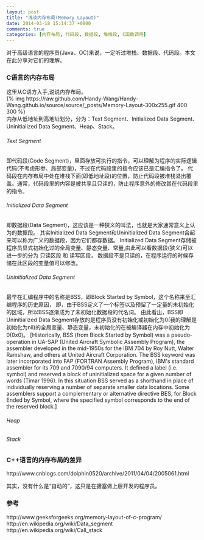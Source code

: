 ```yaml
---
layout: post
title: "浅谈内存布局(Memory Layout)"
date: 2014-03-18 15:14:37 +0800
comments: true
categories: [内存布局, 代码段, 数据段, 堆栈段, C函数调用]
---
```


对于高级语言的程序员(Java、OC)来说，一定听过堆栈、数据段、代码段。本文在此分享对它们的理解。

<h3>C语言的内存布局</h3>
   这里从C语方入手,说说内存布局。<br/>
{% img https://raw.github.com/Handy-Wang/Handy-Wang.github.io/source/source/_posts/Memory-Layout-300x255.gif 400 300 %}<br/>
   内存从低地址到高地址划分，分为：Text Segment、Initialized Data Segment、Uninitialized Data Segment、Heap、Stack。<br/>
   
<h6>Text Segment</h6>
	即代码段(Code Segment)，里面存放可执行的指令，可以理解为程序的实际逻辑代码(不考虑形参、局部变量)，不过在代码段里的指令应该已是汇编指令了。
代码段在内存布局中处在堆栈下面(即低地址段)的位置，防止代码段被堆栈溢出覆盖。通常，代码段里的内容是被共享且只读的，防止程序意外的修改其在代码段里的指令。

<h6>Initialized Data Segment</h6>
	即数据段(Data Segment)，这应该是一种狭义的叫法，也就是大家通常意义上认为的数据段。
其实Initialized Data Segment和Uninitialized Data Segment合起来可以称为广义的数据段，因为它们都存数据。
Initialized Data Segment存储被程序员显式初始化过的全局变量、静态变量、常量,由此可以看数据段(狭义)可以进一步的分为 只读区段 和 读写区段，
数据段不是只读的，在程序运行的时候存储在此区段的变量值可以修改。

<h6>Uninitialized Data Segment</h6>
	最早在汇编程序中的名称是BSS，即Block Started by Symbol，这个名称来至汇编程序的历史原因，
	即，由于BSS定义了一个标签以及预留了一定量的未初始化的区域，所以BSS逐渐成为了未初始化数据段的代名词。
	由此看出，BSS即Uninitialized Data Segment存放的是程序员没有初始化或初始化为0(我的理解是初始化为nil)的全局变量、静态变量，未初始化的在被编译器在内存中初始化为0(0x0)。
	[Historically, BSS (from Block Started by Symbol) was a pseudo-operation in UA-SAP (United Aircraft Symbolic Assembly Program), 
	the assembler developed in the mid-1950s for the IBM 704 by Roy Nutt, Walter Ramshaw, and others at United Aircraft Corporation.
	The BSS keyword was later incorporated into FAP (FORTRAN Assembly Program), IBM's standard assembler for its 709 and 7090/94 computers. 
	It defined a label (i.e. symbol) and reserved a block of uninitialized space for a given number of words (Timar 1996). 
	In this situation BSS served as a shorthand in place of individually reserving a number of separate smaller data locations. 
	Some assemblers support a complementary or alternative directive BES, for Block Ended by Symbol, 
	where the specified symbol corresponds to the end of the reserved block.]

<h6>Heap</h6>
<h6>Stack</h6>


<h3>C++语言的内存布局的差异</h3>
http://www.cnblogs.com/dolphin0520/archive/2011/04/04/2005061.html

其实，没有什么是“自动的”，这只是在搪塞做上层开发的程序员。

<h3>参考</h3>
http://www.geeksforgeeks.org/memory-layout-of-c-program/
http://en.wikipedia.org/wiki/Data_segment
http://en.wikipedia.org/wiki/Call_stack